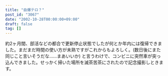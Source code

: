 ```yaml
---
title: "自爆テロ？"
post_id: "3067"
date: "2002-10-28T00:00:00+09:00"
draft: false
tag: []
---
```



約2ヶ月間、部活などの都合で更新停止状態でしたが何とか年内には復帰できました。まだまだ時間の使い方が未熟ですがこれからもよろしく。(数日後にまた同じこと言いそうだな……まあいいか) と言うわけで、コンビニに突然車が突っ込んできました。せっかく掃いた場所を滅茶苦茶にされたので記念撮影しときます。
